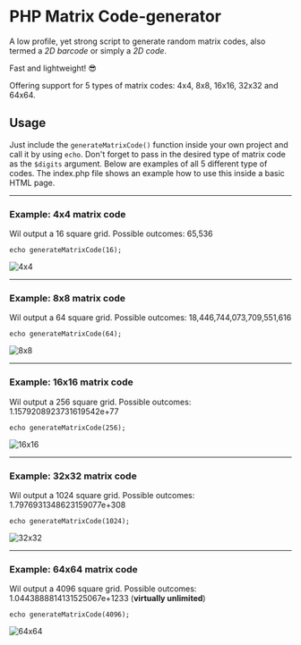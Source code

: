 # PHP Matrix Code-generator

A low profile, yet strong script to generate random matrix codes, also termed a *2D barcode* or simply a *2D code*.

Fast and lightweight! :sunglasses:

Offering support for 5 types of matrix codes: 4x4, 8x8, 16x16, 32x32 and 64x64.

## Usage

Just include the `generateMatrixCode()` function inside your own project and call it by using `echo`. Don't forget to pass in the desired type of matrix code as the `$digits` argument. Below are examples of all 5 different type of codes. The index.php file shows an example  how to use this inside a basic HTML page.

___________________________________________________

### Example: 4x4 matrix code

Wil output a 16 square grid. Possible outcomes: 65,536

`echo generateMatrixCode(16);`

![4x4](https://user-images.githubusercontent.com/9900754/156372669-0c38acac-7203-4996-b798-068facce075a.png)

___________________________________________________

### Example: 8x8 matrix code

Wil output a 64 square grid. Possible outcomes: 18,446,744,073,709,551,616

`echo generateMatrixCode(64);`

![8x8](https://user-images.githubusercontent.com/9900754/156373003-0b08f6d5-efa4-4461-bf28-bd0186ed18c6.png)

___________________________________________________

### Example: 16x16 matrix code

Wil output a 256 square grid. Possible outcomes: 1.1579208923731619542e+77

`echo generateMatrixCode(256);`

![16x16](https://user-images.githubusercontent.com/9900754/156373814-ed163141-97d3-4f92-bdc4-be906e7d6675.png)

___________________________________________________

### Example: 32x32 matrix code

Wil output a 1024 square grid. Possible outcomes: 1.7976931348623159077e+308

`echo generateMatrixCode(1024);`

![32x32](https://user-images.githubusercontent.com/9900754/156374664-e667aaa1-d4d2-4960-98ed-487f220769ca.png)

___________________________________________________

### Example: 64x64 matrix code

Wil output a 4096 square grid. Possible outcomes: 1.0443888814131525067e+1233 (**virtually unlimited**)

`echo generateMatrixCode(4096);`

![64x64](https://user-images.githubusercontent.com/9900754/156375120-cdabd525-e6a5-4fed-aeb6-3bd11c9c6a68.png)
